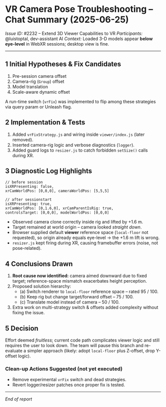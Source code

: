 # VR Camera Pose Troubleshooting – Chat Summary  (2025-06-25)

*Issue ID:* #2232 – Extend 3D Viewer Capabilities to VR
*Participants:* @luistoptal, dev-assistant AI
*Context:* Loaded 3-D models appear **below eye-level** in WebXR sessions; desktop view is fine.

---

## 1  Initial Hypotheses & Fix Candidates
1. Pre-session camera offset
2. Camera-rig (`Group`) offset
3. Model translation
4. Scale-aware dynamic offset

A run-time switch (`vrFix`) was implemented to flip among these strategies via query param or Unleash flag.

## 2  Implementation & Tests
1. Added `vrFixStrategy.js` and wiring inside `viewer/index.js` (later removed).
2. Inserted camera-rig logic and verbose diagnostics (`logger`).
3. Added guard logs to `resizer.js` to catch forbidden `setSize()` calls during XR.

## 3  Diagnostic Log Highlights
```jsonc
// before session
isXRPresenting: false,
xrCamWorldPos: [0,0,0], cameraWorldPos: [5,5,5]

// after sessionstart
isXRPresenting: true,
xrCamWorldPos: [0,1.6,0], xrCamParentIsRig: true,
controlsTarget: [0,0,0], modelWorldPos: [0,0,0]
```
* Observed camera clone correctly inside rig and lifted by +1.6 m.
* Target remained at world origin – camera looked *straight down*.
* Browser supplied default **viewer** reference space (`local-floor` not requested), so origin already equals eye-level → the +1.6 m lift is wrong.
* `resizer.js` kept firing during XR, causing framebuffer errors (noise, not pose-related).

## 4  Conclusions Drawn
1. **Root cause now identified:** camera aimed downward due to fixed target; reference-space mismatch exacerbates height perception.
2. Proposed solution hierarchy:
   * (a) Switch renderer to `local-floor` reference space – rated 95 / 100.
   * (b) Keep rig but change target/forward offset – 75 / 100.
   * (c) Translate model instead of camera – 50 / 100.
3. Extra work on multi-strategy switch & offsets added complexity without fixing the issue.

## 5  Decision
Effort deemed *fruitless*; current code path complicates viewer logic and still requires the user to look down.  The team will pause this branch and re-evaluate a simpler approach (likely: adopt `local-floor` plus Z-offset, drop Y-offset logic).

### Clean-up Actions Suggested (not yet executed)
* Remove experimental `vrFix` switch and dead strategies.
* Revert logger/resizer patches once proper fix is tested.

---

_End of report_